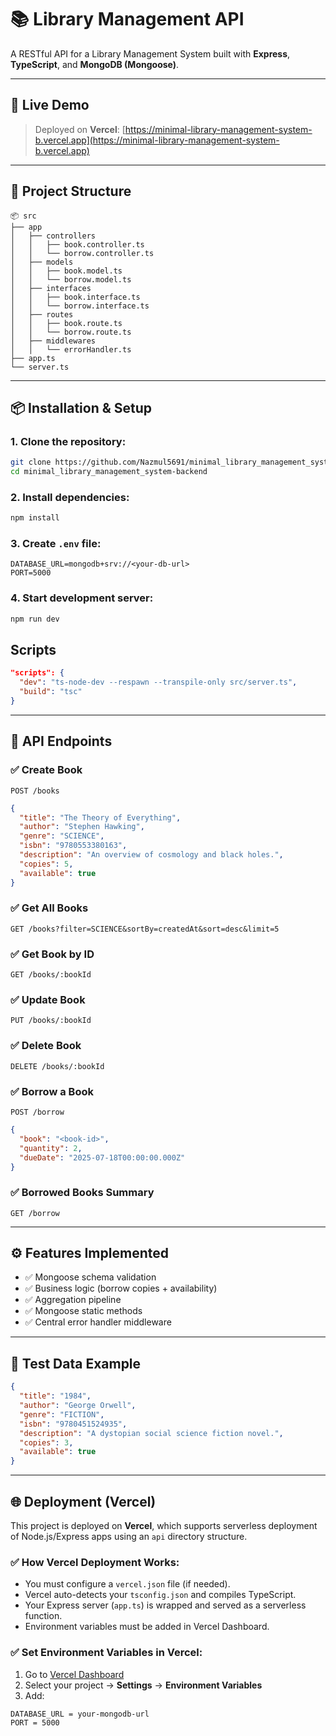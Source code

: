 # 📚 Library Management API

A RESTful API for a Library Management System built with **Express**, **TypeScript**, and **MongoDB (Mongoose)**.

---

## 🚀 Live Demo

> Deployed on **Vercel**: [https://minimal-library-management-system-b.vercel.app](https://minimal-library-management-system-b.vercel.app)

---

## 📁 Project Structure

```
📦 src
├── app
│   ├── controllers
│   │   ├── book.controller.ts
│   │   └── borrow.controller.ts
│   ├── models
│   │   ├── book.model.ts
│   │   └── borrow.model.ts
│   ├── interfaces
│   │   ├── book.interface.ts
│   │   └── borrow.interface.ts
│   ├── routes
│   │   ├── book.route.ts
│   │   └── borrow.route.ts
│   ├── middlewares
│   │   └── errorHandler.ts
├── app.ts
└── server.ts
```

---

## 📦 Installation & Setup

### 1. Clone the repository:

```bash
git clone https://github.com/Nazmul5691/minimal_library_management_system-backend
cd minimal_library_management_system-backend
```

### 2. Install dependencies:

```bash
npm install
```

### 3. Create `.env` file:

```env
DATABASE_URL=mongodb+srv://<your-db-url>
PORT=5000
```

### 4. Start development server:

```bash
npm run dev
```



## Scripts

```json
"scripts": {
  "dev": "ts-node-dev --respawn --transpile-only src/server.ts",
  "build": "tsc"
}
```

---

## 📌 API Endpoints

### ✅ Create Book

`POST /books`

```json
{
  "title": "The Theory of Everything",
  "author": "Stephen Hawking",
  "genre": "SCIENCE",
  "isbn": "9780553380163",
  "description": "An overview of cosmology and black holes.",
  "copies": 5,
  "available": true
}
```

### ✅ Get All Books

`GET /books?filter=SCIENCE&sortBy=createdAt&sort=desc&limit=5`

### ✅ Get Book by ID

`GET /books/:bookId`

### ✅ Update Book

`PUT /books/:bookId`

### ✅ Delete Book

`DELETE /books/:bookId`

### ✅ Borrow a Book

`POST /borrow`

```json
{
  "book": "<book-id>",
  "quantity": 2,
  "dueDate": "2025-07-18T00:00:00.000Z"
}
```

### ✅ Borrowed Books Summary

`GET /borrow`

---

## ⚙️ Features Implemented

- ✅ Mongoose schema validation
- ✅ Business logic (borrow copies + availability)
- ✅ Aggregation pipeline
- ✅ Mongoose static methods
- ✅ Central error handler middleware

---

## 🧪 Test Data Example

```json
{
  "title": "1984",
  "author": "George Orwell",
  "genre": "FICTION",
  "isbn": "9780451524935",
  "description": "A dystopian social science fiction novel.",
  "copies": 3,
  "available": true
}

```

---

## 🌐 Deployment (Vercel)

This project is deployed on **Vercel**, which supports serverless deployment of Node.js/Express apps using an `api` directory structure.

### ✅ How Vercel Deployment Works:

- You must configure a `vercel.json` file (if needed).
- Vercel auto-detects your `tsconfig.json` and compiles TypeScript.
- Your Express server (`app.ts`) is wrapped and served as a serverless function.
- Environment variables must be added in Vercel Dashboard.

### ✅ Set Environment Variables in Vercel:

1. Go to [Vercel Dashboard](https://vercel.com/dashboard)
2. Select your project → **Settings** → **Environment Variables**
3. Add:

```
DATABASE_URL = your-mongodb-url
PORT = 5000
```




